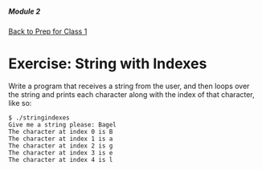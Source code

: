 ##### Module 2
[Back to Prep for Class 1](../../class1-prep#strings)
# Exercise: String with Indexes

Write a program that receives a string from the user, and then loops over the string and prints each character
along with the index of that character, like so:

```nohighlight
$ ./stringindexes
Give me a string please: Bagel
The character at index 0 is B
The character at index 1 is a
The character at index 2 is g
The character at index 3 is e
The character at index 4 is l
```
